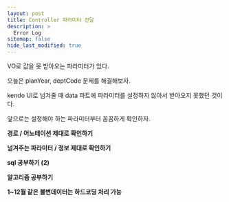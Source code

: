 ```yaml
---
layout: post
title: Controller 파라미터 전달
description: >
  Error Log
sitemap: false
hide_last_modified: true
---
```


VO로 값을 못 받아오는 파라미터가 있다.

오늘은 planYear, deptCode 문제를 해결해보자.
 

kendo UI로 넘겨줄 때 data 파트에 파라미터를 설정하지 않아서 받아오지 못했던 것이다.


앞으로는 설정해야 하는 파라미터부터 꼼꼼하게 확인하자.


**경로 / 어노테이션 제대로 확인하기**

**넘겨주는 파라미터 / 정보 제대로 확인하기**

**sql 공부하기 (2)**

**알고리즘 공부하기**

**1~12월 같은 불변데이터는 하드코딩 처리 가능**